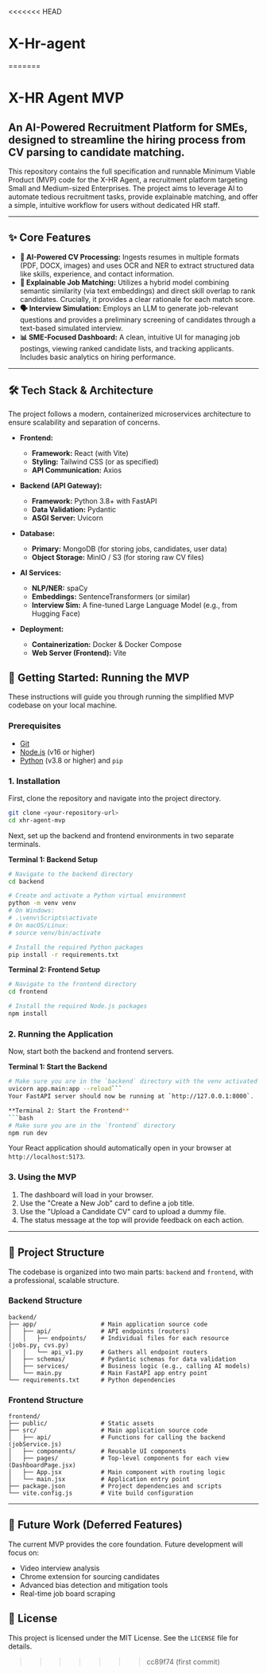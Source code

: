 <<<<<<< HEAD
# X-Hr-agent
=======
# X-HR Agent MVP

An AI-Powered Recruitment Platform for SMEs, designed to streamline the hiring process from CV parsing to candidate matching.
---

This repository contains the full specification and runnable Minimum Viable Product (MVP) code for the X-HR Agent, a recruitment platform targeting Small and Medium-sized Enterprises. The project aims to leverage AI to automate tedious recruitment tasks, provide explainable matching, and offer a simple, intuitive workflow for users without dedicated HR staff.

---

## ✨ Core Features

*   **🤖 AI-Powered CV Processing:** Ingests resumes in multiple formats (PDF, DOCX, images) and uses OCR and NER to extract structured data like skills, experience, and contact information.
*   **🎯 Explainable Job Matching:** Utilizes a hybrid model combining semantic similarity (via text embeddings) and direct skill overlap to rank candidates. Crucially, it provides a clear rationale for each match score.
*   **🗣️ Interview Simulation:** Employs an LLM to generate job-relevant questions and provides a preliminary screening of candidates through a text-based simulated interview.
*   **📊 SME-Focused Dashboard:** A clean, intuitive UI for managing job postings, viewing ranked candidate lists, and tracking applicants. Includes basic analytics on hiring performance.

---

## 🛠️ Tech Stack & Architecture

The project follows a modern, containerized microservices architecture to ensure scalability and separation of concerns.

*   **Frontend:**
    *   **Framework:** React (with Vite)
    *   **Styling:** Tailwind CSS (or as specified)
    *   **API Communication:** Axios

*   **Backend (API Gateway):**
    *   **Framework:** Python 3.8+ with FastAPI
    *   **Data Validation:** Pydantic
    *   **ASGI Server:** Uvicorn

*   **Database:**
    *   **Primary:** MongoDB (for storing jobs, candidates, user data)
    *   **Object Storage:** MinIO / S3 (for storing raw CV files)

*   **AI Services:**
    *   **NLP/NER:** spaCy
    *   **Embeddings:** SentenceTransformers (or similar)
    *   **Interview Sim:** A fine-tuned Large Language Model (e.g., from Hugging Face)

*   **Deployment:**
    *   **Containerization:** Docker & Docker Compose
    *   **Web Server (Frontend):** Vite


## 🚀 Getting Started: Running the MVP

These instructions will guide you through running the simplified MVP codebase on your local machine.

### Prerequisites

*   [Git](https://git-scm.com/)
*   [Node.js](https://nodejs.org/) (v16 or higher)
*   [Python](https://www.python.org/) (v3.8 or higher) and `pip`

### 1. Installation

First, clone the repository and navigate into the project directory.

```bash
git clone <your-repository-url>
cd xhr-agent-mvp
```

Next, set up the backend and frontend environments in two separate terminals.

**Terminal 1: Backend Setup**
```bash
# Navigate to the backend directory
cd backend

# Create and activate a Python virtual environment
python -m venv venv
# On Windows:
# .\venv\Scripts\activate
# On macOS/Linux:
# source venv/bin/activate

# Install the required Python packages
pip install -r requirements.txt
```

**Terminal 2: Frontend Setup**
```bash
# Navigate to the frontend directory
cd frontend

# Install the required Node.js packages
npm install
```

### 2. Running the Application

Now, start both the backend and frontend servers.

**Terminal 1: Start the Backend**
```bash
# Make sure you are in the `backend` directory with the venv activated
uvicorn app.main:app --reload```
Your FastAPI server should now be running at `http://127.0.0.1:8000`.

**Terminal 2: Start the Frontend**
```bash
# Make sure you are in the `frontend` directory
npm run dev
```
Your React application should automatically open in your browser at `http://localhost:5173`.

### 3. Using the MVP

1.  The dashboard will load in your browser.
2.  Use the "Create a New Job" card to define a job title.
3.  Use the "Upload a Candidate CV" card to upload a dummy file.
4.  The status message at the top will provide feedback on each action.

---

## 📁 Project Structure

The codebase is organized into two main parts: `backend` and `frontend`, with a professional, scalable structure.

### Backend Structure
```
backend/
├── app/                  # Main application source code
│   ├── api/              # API endpoints (routers)
│   │   ├── endpoints/    # Individual files for each resource (jobs.py, cvs.py)
│   │   └── api_v1.py     # Gathers all endpoint routers
│   ├── schemas/          # Pydantic schemas for data validation
│   ├── services/         # Business logic (e.g., calling AI models)
│   └── main.py           # Main FastAPI app entry point
└── requirements.txt      # Python dependencies
```

### Frontend Structure
```
frontend/
├── public/               # Static assets
├── src/                  # Main application source code
│   ├── api/              # Functions for calling the backend (jobService.js)
│   ├── components/       # Reusable UI components
│   ├── pages/            # Top-level components for each view (DashboardPage.jsx)
│   ├── App.jsx           # Main component with routing logic
│   └── main.jsx          # Application entry point
├── package.json          # Project dependencies and scripts
└── vite.config.js        # Vite build configuration
```

---

## 🔮 Future Work (Deferred Features)

The current MVP provides the core foundation. Future development will focus on:
-   Video interview analysis
-   Chrome extension for sourcing candidates
-   Advanced bias detection and mitigation tools
-   Real-time job board scraping

## 📜 License

This project is licensed under the MIT License. See the `LICENSE` file for details.
>>>>>>> cc89f74 (first commit)
